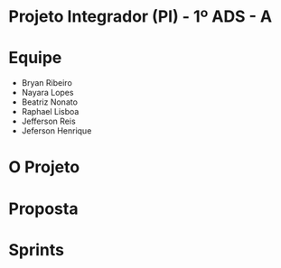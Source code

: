 # Projeto Integrador (PI) - 1º ADS - A


#  Equipe
* Bryan Ribeiro
* Nayara Lopes
* Beatriz Nonato
* Raphael Lisboa
* Jefferson Reis
* Jeferson Henrique

# O Projeto


# Proposta


# Sprints
